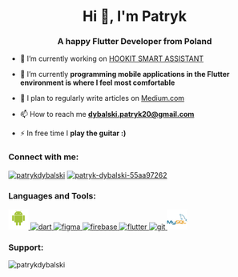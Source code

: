 <h1 align="center">Hi 👋, I'm Patryk</h1>
<h3 align="center">A happy Flutter Developer from Poland</h3>

- 🔭 I’m currently working on [HOOKIT SMART ASSISTANT](https://github.com/patrykdybalski/smart_assistant)

- 🌱 I’m currently **programming mobile applications in the Flutter environment is where I feel most comfortable**

- 📝 I plan to regularly write articles on [Medium.com](Medium.com)

- 📫 How to reach me **dybalski.patryk20@gmail.com**

- ⚡ In free time I **play the guitar :)**

<h3 align="left">Connect with me:</h3>
<p align="left">
<a href="https://twitter.com/patrykdybalski" target="blank"><img align="center" src="https://raw.githubusercontent.com/rahuldkjain/github-profile-readme-generator/master/src/images/icons/Social/twitter.svg" alt="patrykdybalski" height="30" width="40" /></a>
<a href="https://linkedin.com/in/patryk-dybalski-55aa97262" target="blank"><img align="center" src="https://raw.githubusercontent.com/rahuldkjain/github-profile-readme-generator/master/src/images/icons/Social/linked-in-alt.svg" alt="patryk-dybalski-55aa97262" height="30" width="40" /></a>
</p>

<h3 align="left">Languages and Tools:</h3>
<p align="left"> <a href="https://developer.android.com" target="_blank" rel="noreferrer"> <img src="https://raw.githubusercontent.com/devicons/devicon/master/icons/android/android-original-wordmark.svg" alt="android" width="40" height="40"/> </a> <a href="https://dart.dev" target="_blank" rel="noreferrer"> <img src="https://www.vectorlogo.zone/logos/dartlang/dartlang-icon.svg" alt="dart" width="40" height="40"/> </a> <a href="https://www.figma.com/" target="_blank" rel="noreferrer"> <img src="https://www.vectorlogo.zone/logos/figma/figma-icon.svg" alt="figma" width="40" height="40"/> </a> <a href="https://firebase.google.com/" target="_blank" rel="noreferrer"> <img src="https://www.vectorlogo.zone/logos/firebase/firebase-icon.svg" alt="firebase" width="40" height="40"/> </a> <a href="https://flutter.dev" target="_blank" rel="noreferrer"> <img src="https://www.vectorlogo.zone/logos/flutterio/flutterio-icon.svg" alt="flutter" width="40" height="40"/> </a> <a href="https://git-scm.com/" target="_blank" rel="noreferrer"> <img src="https://www.vectorlogo.zone/logos/git-scm/git-scm-icon.svg" alt="git" width="40" height="40"/> </a> <a href="https://www.mysql.com/" target="_blank" rel="noreferrer"> <img src="https://raw.githubusercontent.com/devicons/devicon/master/icons/mysql/mysql-original-wordmark.svg" alt="mysql" width="40" height="40"/> </a> </p>

<h3 align="left">Support:</h3>
<p><a href="https://www.buymeacoffee.com/patrykdybalski"> <img align="left" src="https://cdn.buymeacoffee.com/buttons/v2/default-yellow.png" height="50" width="210" alt="patrykdybalski" /></a></p><br><br>
